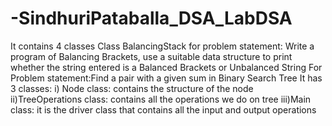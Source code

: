 # -SindhuriPataballa_DSA_LabDSA
It contains 4 classes
Class BalancingStack for problem statement: Write a program of Balancing Brackets, use a suitable data structure to print whether the string entered is a Balanced Brackets or Unbalanced String
For Problem statement:Find a pair with a given sum in Binary Search Tree
It has 3 classes:
i) Node class: contains the structure of the node
ii)TreeOperations class: contains all the operations we do on tree
iii)Main class: it is the driver class that contains all the input and output operations
